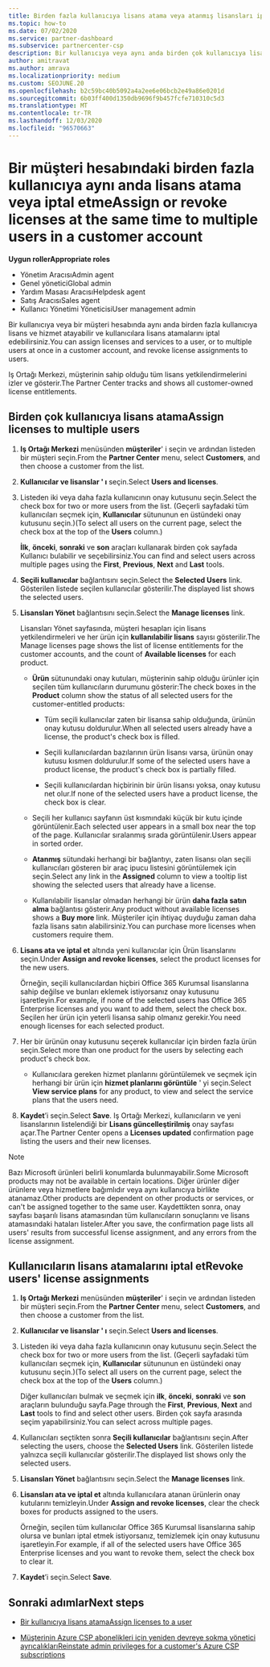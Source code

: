 ```yaml
---
title: Birden fazla kullanıcıya lisans atama veya atanmış lisansları iptal etme
ms.topic: how-to
ms.date: 07/02/2020
ms.service: partner-dashboard
ms.subservice: partnercenter-csp
description: Bir kullanıcıya veya aynı anda birden çok kullanıcıya lisans ve hizmet atamak veya iptal etmek için bir müşteri hesabını nasıl kullanacağınızı öğrenin.
author: amitravat
ms.author: amrava
ms.localizationpriority: medium
ms.custom: SEOJUNE.20
ms.openlocfilehash: b2c59bc40b5092a4a2ee6e06bcb2e49a86e0201d
ms.sourcegitcommit: 6b03ff400d1350db9696f9b457fcfe710310c5d3
ms.translationtype: MT
ms.contentlocale: tr-TR
ms.lasthandoff: 12/03/2020
ms.locfileid: "96570663"
---
```

# <a name="assign-or-revoke-licenses-at-the-same-time-to-multiple-users-in-a-customer-account"></a><span data-ttu-id="c06bb-103">Bir müşteri hesabındaki birden fazla kullanıcıya aynı anda lisans atama veya iptal etme</span><span class="sxs-lookup"><span data-stu-id="c06bb-103">Assign or revoke licenses at the same time to multiple users in a customer account</span></span>

<span data-ttu-id="c06bb-104">**Uygun roller**</span><span class="sxs-lookup"><span data-stu-id="c06bb-104">**Appropriate roles**</span></span>

- <span data-ttu-id="c06bb-105">Yönetim Aracısı</span><span class="sxs-lookup"><span data-stu-id="c06bb-105">Admin agent</span></span>
- <span data-ttu-id="c06bb-106">Genel yönetici</span><span class="sxs-lookup"><span data-stu-id="c06bb-106">Global admin</span></span>
- <span data-ttu-id="c06bb-107">Yardım Masası Aracısı</span><span class="sxs-lookup"><span data-stu-id="c06bb-107">Helpdesk agent</span></span>
- <span data-ttu-id="c06bb-108">Satış Aracısı</span><span class="sxs-lookup"><span data-stu-id="c06bb-108">Sales agent</span></span>
- <span data-ttu-id="c06bb-109">Kullanıcı Yönetimi Yöneticisi</span><span class="sxs-lookup"><span data-stu-id="c06bb-109">User management admin</span></span>

<span data-ttu-id="c06bb-110">Bir kullanıcıya veya bir müşteri hesabında aynı anda birden fazla kullanıcıya lisans ve hizmet atayabilir ve kullanıcılara lisans atamalarını iptal edebilirsiniz.</span><span class="sxs-lookup"><span data-stu-id="c06bb-110">You can assign licenses and services to a user, or to multiple users at once in a customer account, and revoke license assignments to users.</span></span>

<span data-ttu-id="c06bb-111">Iş Ortağı Merkezi, müşterinin sahip olduğu tüm lisans yetkilendirmelerini izler ve gösterir.</span><span class="sxs-lookup"><span data-stu-id="c06bb-111">The Partner Center tracks and shows all customer-owned license entitlements.</span></span>

## <a name="assign-licenses-to-multiple-users"></a><span data-ttu-id="c06bb-112">Birden çok kullanıcıya lisans atama</span><span class="sxs-lookup"><span data-stu-id="c06bb-112">Assign licenses to multiple users</span></span>

1. <span data-ttu-id="c06bb-113">**Iş Ortağı Merkezi** menüsünden **müşteriler**' i seçin ve ardından listeden bir müşteri seçin.</span><span class="sxs-lookup"><span data-stu-id="c06bb-113">From the **Partner Center** menu, select **Customers**, and then choose a customer from the list.</span></span>

2. <span data-ttu-id="c06bb-114">**Kullanıcılar ve lisanslar ' ı** seçin.</span><span class="sxs-lookup"><span data-stu-id="c06bb-114">Select **Users and licenses**.</span></span>

3. <span data-ttu-id="c06bb-115">Listeden iki veya daha fazla kullanıcının onay kutusunu seçin.</span><span class="sxs-lookup"><span data-stu-id="c06bb-115">Select the check box for two or more users from the list.</span></span> <span data-ttu-id="c06bb-116">(Geçerli sayfadaki tüm kullanıcıları seçmek için, **Kullanıcılar** sütununun en üstündeki onay kutusunu seçin.)</span><span class="sxs-lookup"><span data-stu-id="c06bb-116">(To select all users on the current page, select the check box at the top of the **Users** column.)</span></span>

    <span data-ttu-id="c06bb-117">**İlk**, **önceki**, **sonraki** ve **son** araçları kullanarak birden çok sayfada Kullanıcı bulabilir ve seçebilirsiniz.</span><span class="sxs-lookup"><span data-stu-id="c06bb-117">You can find and select users across multiple pages using the **First**, **Previous**, **Next** and **Last** tools.</span></span>

4. <span data-ttu-id="c06bb-118">**Seçili kullanıcılar** bağlantısını seçin.</span><span class="sxs-lookup"><span data-stu-id="c06bb-118">Select the **Selected Users** link.</span></span> <span data-ttu-id="c06bb-119">Gösterilen listede seçilen kullanıcılar gösterilir.</span><span class="sxs-lookup"><span data-stu-id="c06bb-119">The displayed list shows the selected users.</span></span>

5. <span data-ttu-id="c06bb-120">**Lisansları Yönet** bağlantısını seçin.</span><span class="sxs-lookup"><span data-stu-id="c06bb-120">Select the **Manage licenses** link.</span></span>

    <span data-ttu-id="c06bb-121">Lisansları Yönet sayfasında, müşteri hesapları için lisans yetkilendirmeleri ve her ürün için **kullanılabilir lisans** sayısı gösterilir.</span><span class="sxs-lookup"><span data-stu-id="c06bb-121">The Manage licenses page shows the list of license entitlements for the customer accounts, and the count of **Available licenses** for each product.</span></span>

    - <span data-ttu-id="c06bb-122">**Ürün** sütunundaki onay kutuları, müşterinin sahip olduğu ürünler için seçilen tüm kullanıcıların durumunu gösterir:</span><span class="sxs-lookup"><span data-stu-id="c06bb-122">The check boxes in the **Product** column show the status of all selected users for the customer-entitled products:</span></span>

       - <span data-ttu-id="c06bb-123">Tüm seçili kullanıcılar zaten bir lisansa sahip olduğunda, ürünün onay kutusu doldurulur.</span><span class="sxs-lookup"><span data-stu-id="c06bb-123">When all selected users already have a license, the product's check box is filled.</span></span>

       - <span data-ttu-id="c06bb-124">Seçili kullanıcılardan bazılarının ürün lisansı varsa, ürünün onay kutusu kısmen doldurulur.</span><span class="sxs-lookup"><span data-stu-id="c06bb-124">If some of the selected users have a product license, the product's check box is partially filled.</span></span>

       - <span data-ttu-id="c06bb-125">Seçili kullanıcılardan hiçbirinin bir ürün lisansı yoksa, onay kutusu net olur.</span><span class="sxs-lookup"><span data-stu-id="c06bb-125">If none of the selected users have a product license, the check box is clear.</span></span>

    - <span data-ttu-id="c06bb-126">Seçili her kullanıcı sayfanın üst kısmındaki küçük bir kutu içinde görüntülenir.</span><span class="sxs-lookup"><span data-stu-id="c06bb-126">Each selected user appears in a small box near the top of the page.</span></span> <span data-ttu-id="c06bb-127">Kullanıcılar sıralanmış sırada görüntülenir.</span><span class="sxs-lookup"><span data-stu-id="c06bb-127">Users appear in sorted order.</span></span>

    - <span data-ttu-id="c06bb-128">**Atanmış** sütundaki herhangi bir bağlantıyı, zaten lisansı olan seçili kullanıcıları gösteren bir araç ipucu listesini görüntülemek için seçin.</span><span class="sxs-lookup"><span data-stu-id="c06bb-128">Select any link in the **Assigned** column to view a tooltip list showing the selected users that already have a license.</span></span>

    - <span data-ttu-id="c06bb-129">Kullanılabilir lisanslar olmadan herhangi bir ürün **daha fazla satın alma** bağlantısı gösterir.</span><span class="sxs-lookup"><span data-stu-id="c06bb-129">Any product without available licenses shows a **Buy more** link.</span></span> <span data-ttu-id="c06bb-130">Müşteriler için ihtiyaç duyduğu zaman daha fazla lisans satın alabilirsiniz.</span><span class="sxs-lookup"><span data-stu-id="c06bb-130">You can purchase more licenses when customers require them.</span></span>

6. <span data-ttu-id="c06bb-131">**Lisans ata ve iptal et** altında yeni kullanıcılar için Ürün lisanslarını seçin.</span><span class="sxs-lookup"><span data-stu-id="c06bb-131">Under **Assign and revoke licenses**, select the product licenses for the new users.</span></span> 

   <span data-ttu-id="c06bb-132">Örneğin, seçili kullanıcılardan hiçbiri Office 365 Kurumsal lisanslarına sahip değilse ve bunları eklemek istiyorsanız onay kutusunu işaretleyin.</span><span class="sxs-lookup"><span data-stu-id="c06bb-132">For example, if none of the selected users has Office 365 Enterprise licenses and you want to add them, select the check box.</span></span> <span data-ttu-id="c06bb-133">Seçilen her ürün için yeterli lisansa sahip olmanız gerekir.</span><span class="sxs-lookup"><span data-stu-id="c06bb-133">You need enough licenses for each selected product.</span></span>

7. <span data-ttu-id="c06bb-134">Her bir ürünün onay kutusunu seçerek kullanıcılar için birden fazla ürün seçin.</span><span class="sxs-lookup"><span data-stu-id="c06bb-134">Select more than one product for the users by selecting each product's check box.</span></span>
    -   <span data-ttu-id="c06bb-135">Kullanıcılara gereken hizmet planlarını görüntülemek ve seçmek için herhangi bir ürün için **hizmet planlarını görüntüle** ' yi seçin.</span><span class="sxs-lookup"><span data-stu-id="c06bb-135">Select **View service plans** for any product, to view and select the service plans that the users need.</span></span>

8. <span data-ttu-id="c06bb-136">**Kaydet**’i seçin.</span><span class="sxs-lookup"><span data-stu-id="c06bb-136">Select **Save**.</span></span> <span data-ttu-id="c06bb-137">Iş Ortağı Merkezi, kullanıcıların ve yeni lisanslarının listelendiği bir **Lisans güncelleştirilmiş** onay sayfası açar.</span><span class="sxs-lookup"><span data-stu-id="c06bb-137">The Partner Center opens a **Licenses updated** confirmation page listing the users and their new licenses.</span></span>

>[!NOTE]
><span data-ttu-id="c06bb-138">Bazı Microsoft ürünleri belirli konumlarda bulunmayabilir.</span><span class="sxs-lookup"><span data-stu-id="c06bb-138">Some Microsoft products may not be available in certain locations.</span></span> <span data-ttu-id="c06bb-139">Diğer ürünler diğer ürünlere veya hizmetlere bağımlıdır veya aynı kullanıcıya birlikte atanamaz.</span><span class="sxs-lookup"><span data-stu-id="c06bb-139">Other products are dependent on other products or services, or can't be assigned together to the same user.</span></span> <span data-ttu-id="c06bb-140">Kaydettikten sonra, onay sayfası başarılı lisans atamasından tüm kullanıcıların sonuçlarını ve lisans atamasındaki hataları listeler.</span><span class="sxs-lookup"><span data-stu-id="c06bb-140">After you save, the confirmation page lists all users' results from successful license assignment, and any errors from the license assignment.</span></span>

## <a name="revoke-users-license-assignments"></a><span data-ttu-id="c06bb-141">Kullanıcıların lisans atamalarını iptal et</span><span class="sxs-lookup"><span data-stu-id="c06bb-141">Revoke users' license assignments</span></span>

1. <span data-ttu-id="c06bb-142">**Iş Ortağı Merkezi** menüsünden **müşteriler**' i seçin ve ardından listeden bir müşteri seçin.</span><span class="sxs-lookup"><span data-stu-id="c06bb-142">From the **Partner Center** menu, select **Customers**, and then choose a customer from the list.</span></span>

2. <span data-ttu-id="c06bb-143">**Kullanıcılar ve lisanslar ' ı** seçin.</span><span class="sxs-lookup"><span data-stu-id="c06bb-143">Select **Users and licenses**.</span></span>

3. <span data-ttu-id="c06bb-144">Listeden iki veya daha fazla kullanıcının onay kutusunu seçin.</span><span class="sxs-lookup"><span data-stu-id="c06bb-144">Select the check box for two or more users from the list.</span></span> <span data-ttu-id="c06bb-145">(Geçerli sayfadaki tüm kullanıcıları seçmek için, **Kullanıcılar** sütununun en üstündeki onay kutusunu seçin.)</span><span class="sxs-lookup"><span data-stu-id="c06bb-145">(To select all users on the current page, select the check box at the top of the **Users** column.)</span></span>

    <span data-ttu-id="c06bb-146">Diğer kullanıcıları bulmak ve seçmek için **ilk**, **önceki**, **sonraki** ve **son** araçların bulunduğu sayfa.</span><span class="sxs-lookup"><span data-stu-id="c06bb-146">Page through the **First**, **Previous**, **Next** and **Last** tools to find and select other users.</span></span> <span data-ttu-id="c06bb-147">Birden çok sayfa arasında seçim yapabilirsiniz.</span><span class="sxs-lookup"><span data-stu-id="c06bb-147">You can select across multiple pages.</span></span>

4. <span data-ttu-id="c06bb-148">Kullanıcıları seçtikten sonra **Seçili kullanıcılar** bağlantısını seçin.</span><span class="sxs-lookup"><span data-stu-id="c06bb-148">After selecting the users, choose the **Selected Users** link.</span></span> <span data-ttu-id="c06bb-149">Gösterilen listede yalnızca seçili kullanıcılar gösterilir.</span><span class="sxs-lookup"><span data-stu-id="c06bb-149">The displayed list shows only the selected users.</span></span>

5. <span data-ttu-id="c06bb-150">**Lisansları Yönet** bağlantısını seçin.</span><span class="sxs-lookup"><span data-stu-id="c06bb-150">Select the **Manage licenses** link.</span></span>

6. <span data-ttu-id="c06bb-151">**Lisansları ata ve iptal et** altında kullanıcılara atanan ürünlerin onay kutularını temizleyin.</span><span class="sxs-lookup"><span data-stu-id="c06bb-151">Under **Assign and revoke licenses**, clear the check boxes for products assigned to the users.</span></span>

   <span data-ttu-id="c06bb-152">Örneğin, seçilen tüm kullanıcılar Office 365 Kurumsal lisanslarına sahip olursa ve bunları iptal etmek istiyorsanız, temizlemek için onay kutusunu işaretleyin.</span><span class="sxs-lookup"><span data-stu-id="c06bb-152">For example, if all of the selected users have Office 365 Enterprise licenses and you want to revoke them, select the check box to clear it.</span></span>

7. <span data-ttu-id="c06bb-153">**Kaydet**’i seçin.</span><span class="sxs-lookup"><span data-stu-id="c06bb-153">Select **Save**.</span></span>

## <a name="next-steps"></a><span data-ttu-id="c06bb-154">Sonraki adımlar</span><span class="sxs-lookup"><span data-stu-id="c06bb-154">Next steps</span></span>

- [<span data-ttu-id="c06bb-155">Bir kullanıcıya lisans atama</span><span class="sxs-lookup"><span data-stu-id="c06bb-155">Assign licenses to a user</span></span>](assign-licenses-to-users.md)

- [<span data-ttu-id="c06bb-156">Müşterinin Azure CSP abonelikleri için yeniden devreye sokma yönetici ayrıcalıkları</span><span class="sxs-lookup"><span data-stu-id="c06bb-156">Reinstate admin privileges for a customer's Azure CSP subscriptions</span></span>](revoke-reinstate-csp.md)